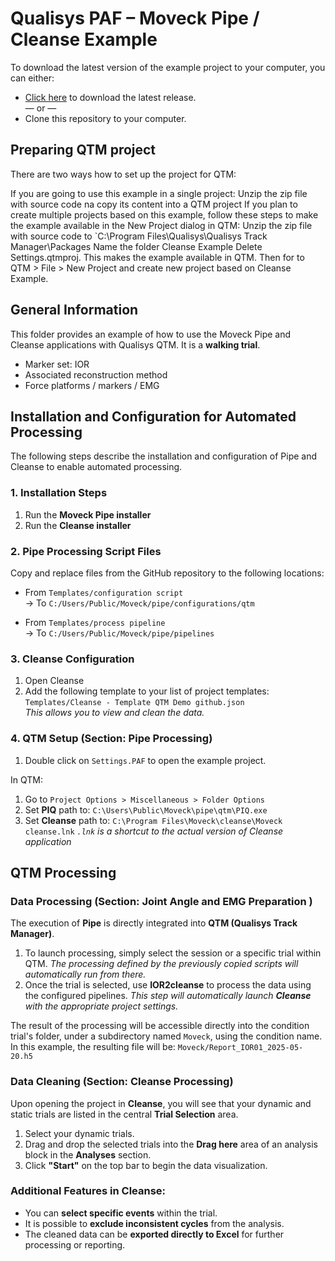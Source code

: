 # Qualisys PAF – Moveck Pipe / Cleanse Example

To download the latest version of the example project to your computer, you can either:

* [Click here](https://github.com/qualisys/paf-cleanse-example/archive/refs/heads/main.zip) to download the latest release.
<br>— or —
* Clone this repository to your computer.

## Preparing QTM project

There are two ways how to set up the project for QTM:

If you are going to use this example in a single project:
    Unzip the zip file with source code na copy its content into a QTM project
If you plan to create multiple projects based on this example, follow these steps to make the example available in the New Project dialog in QTM:
    Unzip the zip file with source code to `C:\Program Files\Qualisys\Qualisys Track Manager\Packages
    Name the folder Cleanse Example
    Delete Settings.qtmproj. This makes the example available in QTM. Then for to QTM > File > New Project and create new project based on Cleanse Example.

## General Information

This folder provides an example of how to use the Moveck Pipe and Cleanse applications with Qualisys QTM. It is a **walking trial**.
   - Marker set: IOR  
   - Associated reconstruction method  
   - Force platforms / markers / EMG



## Installation and Configuration for Automated Processing
The following steps describe the installation and configuration of Pipe and Cleanse to enable automated processing.

### 1. Installation Steps

1. Run the **Moveck Pipe installer**
2. Run the **Cleanse installer**

### 2. Pipe Processing Script Files

Copy and replace files from the GitHub repository to the following locations:

- From `Templates/configuration script`  
  → To `C:/Users/Public/Moveck/pipe/configurations/qtm`

- From `Templates/process pipeline`  
  → To `C:/Users/Public/Moveck/pipe/pipelines`


### 3. Cleanse Configuration

1. Open Cleanse  
2. Add the following template to your list of project templates:  
   `Templates/Cleanse - Template QTM Demo github.json`  
      *This allows you to view and clean the data.*


### 4. QTM Setup (Section: Pipe Processing)

1. Double click on `Settings.PAF` to open the example project.

In QTM:

1. Go to `Project Options > Miscellaneous > Folder Options`
2. Set **PIQ** path to: `C:\Users\Public\Moveck\pipe\qtm\PIQ.exe`
3. Set **Cleanse** path to: `C:\Program Files\Moveck\cleanse\Moveck cleanse.lnk` 
      *`.lnk` is a shortcut to the actual version of Cleanse application*

## QTM Processing

### Data Processing (Section: Joint Angle and EMG Preparation )

The execution of **Pipe** is directly integrated into **QTM (Qualisys Track Manager)**. 

1. To launch processing, simply select the session or a specific trial within QTM. 
      *The processing defined by the previously copied scripts will automatically run from there.*
2. Once the trial is selected, use **IOR2cleanse** to process the data using the configured pipelines. 
      *This step will automatically launch **Cleanse** with the appropriate project settings.*

The result of the processing will be accessible directly into the condition trial's folder, under a subdirectory named `Moveck`, using the condition name. 
In this example, the resulting file will be: `Moveck/Report_IOR01_2025-05-20.h5`

### Data Cleaning (Section: Cleanse Processing)

Upon opening the project in **Cleanse**, you will see that your dynamic and static trials are listed in the central **Trial Selection** area.

1. Select your dynamic trials.
2. Drag and drop the selected trials into the **Drag here** area of an analysis block in the **Analyses** section.
3. Click **"Start"** on the top bar to begin the data visualization.

### Additional Features in Cleanse:

- You can **select specific events** within the trial.  
- It is possible to **exclude inconsistent cycles** from the analysis.  
- The cleaned data can be **exported directly to Excel** for further processing or reporting.
